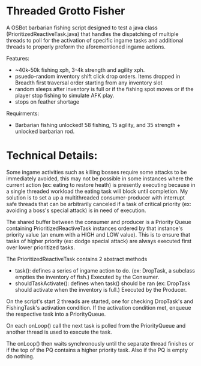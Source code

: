 # Threaded Grotto Fisher 

A OSBot barbarian fishing script designed to test a java class (PrioritizedReactiveTask.java) that handles the dispatching of multiple threads to poll 
for the activation of specific ingame tasks and additional threads to properly preform the aforementioned ingame actions.

Features:
* ~40k-50k fishing xph, 3-4k strength and agility xph. 
* psuedo-random inventory shift click drop orders. Items dropped in Breadth first traversal order starting from any inventory slot
* random sleeps after inventory is full or if the fishing spot moves or if the player stop fishing to simulate AFK play.
* stops on feather shortage

Requirments:
* Barbarian fishing unlocked! 58 fishing, 15 agility, and 35 strength + unlocked barbarian rod. 

# Technical Details:

Some ingame activities such as killing bosses require some attacks to be immediately avoided, this may not be possible 
in some instances where the current action (ex: eating to restore heath) is presently executing because in a single threaded workload 
the eating task will block until completion. My solution is to set a up a multithreaded consumer-producer with interrupt safe threads that can be
arbitrarily canceled if a task of critical priority (ex: avoiding a boss's special attack) is in need of execution. 

The shared buffer between the consumer and producer is a Priority Queue containing PrioritizedReactiveTask instances ordered by that instance's 
priority value (an enum with a HIGH and LOW value). This is to ensure that tasks of higher priority (ex: dodge special attack) are always executed first over lower prioritized tasks. 

The PrioritizedReactiveTask contains 2 abstract methods
* task(): defines a series of ingame action to do. (ex: DropTask, a subclass empties the inventory of fish.) Executed by the Consumer.
* shouldTaskActivate(): defines when task() should be ran (ex: DropTask should activate when the inventory is full.) Executed by the Producer.

On the script's start 2 threads are started, one for checking DropTask's and FishingTask's activation condition.
If the activation condition met, enqueue the respective task into a PriorityQueue.

On each onLoop() call the next task is polled from the PriorityQueue and another thread is used to execute the task. 

The onLoop() then waits synchronously until the separate thread finishes or if the top of the PQ contains a higher priority task. Also if the PQ is empty do nothing. 


